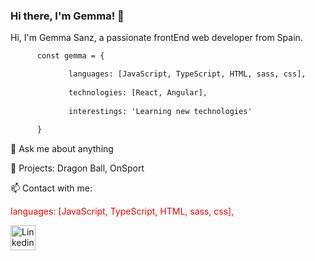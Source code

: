 ### Hi there, I'm Gemma! 👋

Hi, I'm Gemma Sanz, a passionate frontEnd web developer from Spain.

```diff
      const gemma = {

             languages: [JavaScript, TypeScript, HTML, sass, css],
  
             technologies: [React, Angular],
  
             interestings: 'Learning new technologies'
  
      }
```

💬 Ask me about anything

🔭 Projects: Dragon Ball, OnSport

📫 Contact with me:
             <p style='color:red'>languages: [JavaScript, TypeScript, HTML, sass, css],</p>


   [<img src=https://www.iconfinder.com/data/icons/social-messaging-ui-color-shapes-2-free/128/social-linkedin-circle-512.png height=40px alt='Linkedin'></img>](https://www.linkedin.com/in/gemma-sanz-rabadan/)


<!--
**gemmas95/gemmas95** is a ✨ _special_ ✨ repository because its `README.md` (this file) appears on your GitHub profile.

Here are some ideas to get you started:

- 🔭 I’m currently working on ...
- 🌱 I’m currently learning ...
- 👯 I’m looking to collaborate on ...
- 🤔 I’m looking for help with ...
- 💬 Ask me about ...
- 📫 How to reach me: ...
- 😄 Pronouns: ...
- ⚡ Fun fact: ...
-->
